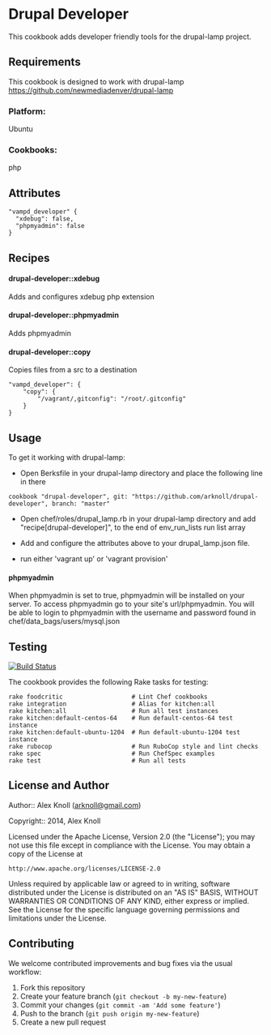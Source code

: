 Drupal Developer
================

This cookbook adds developer friendly tools for the drupal-lamp project.

Requirements
------------

This cookbook is designed to work with drupal-lamp https://github.com/newmediadenver/drupal-lamp

### Platform:

Ubuntu

### Cookbooks:

php

Attributes
----------
````
"vampd_developer" {
  "xdebug": false,
  "phpmyadmin": false
}
````

Recipes
-------
#### drupal-developer::xdebug

Adds and configures xdebug php extension

#### drupal-developer::phpmyadmin

Adds phpmyadmin

#### drupal-developer::copy

Copies files from a src to a destination
```
"vampd_developer": {
    "copy": {
        "/vagrant/,gitconfig": "/root/.gitconfig"
    }
}
```

Usage
-----
To get it working with drupal-lamp:
* Open Berksfile in your drupal-lamp directory and place the following line in there
````
cookbook "drupal-developer", git: "https://github.com/arknoll/drupal-developer", branch: "master"
````
* Open chef/roles/drupal_lamp.rb in your drupal-lamp directory and add "recipe[drupal-developer]", to the end of env_run_lists run list array

* Add and configure the attributes above to your drupal_lamp.json file.

* run either 'vagrant up' or 'vagrant provision'

#### phpmyadmin
When phpmyadmin is set to true, phpmyadmin will be installed on your server. To access phpmyadmin go to your site's url/phpmyadmin. You will be able to login to phpmyadmin with the username and password found in chef/data_bags/users/mysql.json

Testing
-------

[![Build Status](https://travis-ci.org/arknoll/drupal-developer.png?branch=master)](https://travis-ci.org/arknoll/drupal-developer)

The cookbook provides the following Rake tasks for testing:

    rake foodcritic                   # Lint Chef cookbooks
    rake integration                  # Alias for kitchen:all
    rake kitchen:all                  # Run all test instances
    rake kitchen:default-centos-64    # Run default-centos-64 test instance
    rake kitchen:default-ubuntu-1204  # Run default-ubuntu-1204 test instance
    rake rubocop                      # Run RuboCop style and lint checks
    rake spec                         # Run ChefSpec examples
    rake test                         # Run all tests

License and Author
------------------

Author:: Alex Knoll (arknoll@gmail.com)

Copyright:: 2014, Alex Knoll

Licensed under the Apache License, Version 2.0 (the "License");
you may not use this file except in compliance with the License.
You may obtain a copy of the License at

    http://www.apache.org/licenses/LICENSE-2.0

Unless required by applicable law or agreed to in writing, software
distributed under the License is distributed on an "AS IS" BASIS,
WITHOUT WARRANTIES OR CONDITIONS OF ANY KIND, either express or implied.
See the License for the specific language governing permissions and
limitations under the License.

Contributing
------------

We welcome contributed improvements and bug fixes via the usual workflow:

1. Fork this repository
2. Create your feature branch (`git checkout -b my-new-feature`)
3. Commit your changes (`git commit -am 'Add some feature'`)
4. Push to the branch (`git push origin my-new-feature`)
5. Create a new pull request
